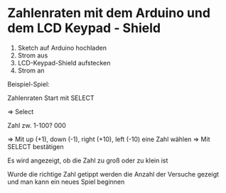 Zahlenraten mit dem Arduino und dem LCD Keypad - Shield
===

1) Sketch auf Arduino hochladen
2) Strom aus
3) LCD-Keypad-Shield aufstecken
4) Strom an

Beispiel-Spiel:

Zahlenraten
Start mit SELECT

=> Select

Zahl zw. 1-100?
000

=> Mit up (+1), down (-1), right (+10), left (-10) eine Zahl wählen
=> Mit SELECT bestätigen

Es wird angezeigt, ob die Zahl zu groß oder zu klein ist

Wurde die richtige Zahl getippt werden die Anzahl der Versuche gezeigt und man kann ein neues Spiel beginnen

